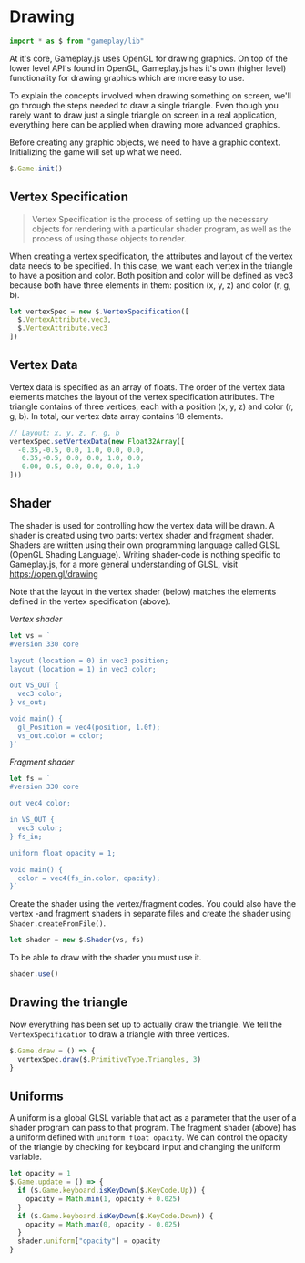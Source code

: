 # Drawing

```javascript
import * as $ from "gameplay/lib"
```

At it's core, Gameplay.js uses OpenGL for drawing graphics. On top of the 
lower level API's found in OpenGL, Gameplay.js has it's own (higher level) 
functionality for drawing graphics which are more easy to use.

To explain the concepts involved when drawing something on screen, we'll go 
through the steps needed to draw a single triangle. Even though you rarely want 
to draw just a single triangle on screen in a real application, everything here 
can be applied when drawing more advanced graphics.

Before creating any graphic objects, we need to have a graphic context. 
Initializing the game will set up what we need.

```javascript
$.Game.init()
```

## Vertex Specification

> Vertex Specification is the process of setting up the necessary objects for 
rendering with a particular shader program, as well as the process of using 
those objects to render.

When creating a vertex specification, the attributes and layout of the vertex 
data needs to be specified. In this case, we want each vertex in the triangle 
to have a position and color. Both position and color will be defined as vec3 
because both have three elements in them: position (x, y, z) and color 
(r, g, b).

```javascript
let vertexSpec = new $.VertexSpecification([
  $.VertexAttribute.vec3,
  $.VertexAttribute.vec3
])
```

## Vertex Data

Vertex data is specified as an array of floats. The order of the vertex data 
elements matches the layout of the vertex specification attributes. The 
triangle contains of three vertices, each with a position (x, y, z) and color 
(r, g, b). In total, our vertex data array contains 18 elements.

```javascript
// Layout: x, y, z, r, g, b
vertexSpec.setVertexData(new Float32Array([
  -0.35,-0.5, 0.0, 1.0, 0.0, 0.0,
   0.35,-0.5, 0.0, 0.0, 1.0, 0.0,
   0.00, 0.5, 0.0, 0.0, 0.0, 1.0
]))
```

## Shader

The shader is used for controlling how the vertex data will be drawn. A shader 
is created using two parts: vertex shader and fragment shader. Shaders are 
written using their own programming language called GLSL (OpenGL Shading 
Language). Writing shader-code is nothing specific to Gameplay.js, for a more 
general understanding of GLSL, visit https://open.gl/drawing

Note that the layout in the vertex shader (below) matches the elements defined 
in the vertex specification (above).

*Vertex shader*
```javascript
let vs = `
#version 330 core

layout (location = 0) in vec3 position;
layout (location = 1) in vec3 color;

out VS_OUT {
  vec3 color;
} vs_out;

void main() {
  gl_Position = vec4(position, 1.0f);
  vs_out.color = color;
}`
```

*Fragment shader*
```javascript
let fs = `
#version 330 core

out vec4 color;

in VS_OUT {
  vec3 color;
} fs_in;

uniform float opacity = 1;

void main() {
  color = vec4(fs_in.color, opacity);
}`
```

Create the shader using the vertex/fragment codes. You could also have the 
vertex -and fragment shaders in separate files and create the shader using 
`Shader.createFromFile()`.

```javascript
let shader = new $.Shader(vs, fs)
```

To be able to draw with the shader you must use it.

```javascript
shader.use()
```

## Drawing the triangle

Now everything has been set up to actually draw the triangle. We tell the 
`VertexSpecification` to draw a triangle with three vertices.

```javascript
$.Game.draw = () => {
  vertexSpec.draw($.PrimitiveType.Triangles, 3)
}
```

## Uniforms

A uniform is a global GLSL variable that act as a parameter that the user of a 
shader program can pass to that program. The fragment shader (above) has a 
uniform defined with `uniform float opacity`. We can control the opacity of the 
triangle by checking for keyboard input and changing the uniform variable.

```javascript
let opacity = 1
$.Game.update = () => {
  if ($.Game.keyboard.isKeyDown($.KeyCode.Up)) {
    opacity = Math.min(1, opacity + 0.025)
  }
  if ($.Game.keyboard.isKeyDown($.KeyCode.Down)) {
    opacity = Math.max(0, opacity - 0.025)
  }
  shader.uniform["opacity"] = opacity
}
```
